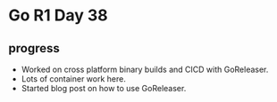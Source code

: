 # Go R1 Day 38


## progress

- Worked on cross platform binary builds and CICD with GoReleaser.
- Lots of container work here.
- Started blog post on how to use GoReleaser.


